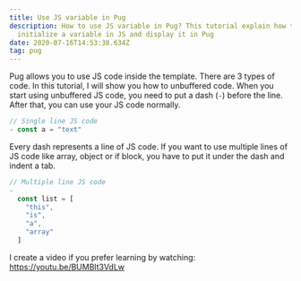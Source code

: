 ```yaml
---
title: Use JS variable in Pug
description: How to use JS variable in Pug? This tutorial explain how to
  initialize a variable in JS and display it in Pug
date: 2020-07-16T14:53:38.634Z
tag: pug
---
```

Pug allows you to use JS code inside the template. There are 3 types of code. In this tutorial, I will show you how to unbuffered code. When you start using unbuffered JS code, you need to put a dash (`-`) before the line. After that, you can use your JS code normally. 

```javascript
// Single line JS code
- const a = "text"
```

Every dash represents a line of JS code. If  you want to use multiple lines of JS code like array, object or if block, you have to put it under the dash and indent a tab.

```javascript
// Multiple line JS code
-
  const list = [
    "this",
    "is",
    "a",
    "array"
  ]
```

I create a video if you prefer learning by watching: <https://youtu.be/BUMBlt3VdLw>